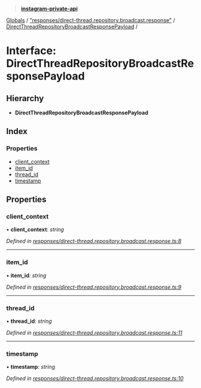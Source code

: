 > **[instagram-private-api](../README.md)**

[Globals](../README.md) / ["responses/direct-thread.repository.broadcast.response"](../modules/_responses_direct_thread_repository_broadcast_response_.md) / [DirectThreadRepositoryBroadcastResponsePayload](_responses_direct_thread_repository_broadcast_response_.directthreadrepositorybroadcastresponsepayload.md) /

# Interface: DirectThreadRepositoryBroadcastResponsePayload

## Hierarchy

* **DirectThreadRepositoryBroadcastResponsePayload**

## Index

### Properties

* [client_context](_responses_direct_thread_repository_broadcast_response_.directthreadrepositorybroadcastresponsepayload.md#client_context)
* [item_id](_responses_direct_thread_repository_broadcast_response_.directthreadrepositorybroadcastresponsepayload.md#item_id)
* [thread_id](_responses_direct_thread_repository_broadcast_response_.directthreadrepositorybroadcastresponsepayload.md#thread_id)
* [timestamp](_responses_direct_thread_repository_broadcast_response_.directthreadrepositorybroadcastresponsepayload.md#timestamp)

## Properties

###  client_context

• **client_context**: *string*

*Defined in [responses/direct-thread.repository.broadcast.response.ts:8](https://github.com/dilame/instagram-private-api/blob/01eb399/src/responses/direct-thread.repository.broadcast.response.ts#L8)*

___

###  item_id

• **item_id**: *string*

*Defined in [responses/direct-thread.repository.broadcast.response.ts:9](https://github.com/dilame/instagram-private-api/blob/01eb399/src/responses/direct-thread.repository.broadcast.response.ts#L9)*

___

###  thread_id

• **thread_id**: *string*

*Defined in [responses/direct-thread.repository.broadcast.response.ts:11](https://github.com/dilame/instagram-private-api/blob/01eb399/src/responses/direct-thread.repository.broadcast.response.ts#L11)*

___

###  timestamp

• **timestamp**: *string*

*Defined in [responses/direct-thread.repository.broadcast.response.ts:10](https://github.com/dilame/instagram-private-api/blob/01eb399/src/responses/direct-thread.repository.broadcast.response.ts#L10)*